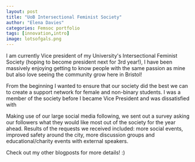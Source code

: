 ```yaml
---
layout: post
title: "UoB Intersectional Feminist Society"
author: "Elena Davies"
categories: Femsoc portfolio 
tags: [innovation,intro]
image: lotsofgals.png
---
```


I am currently Vice president of my University's Intersectional Feminist Society (hoping to become president next for 3rd year!), I have been massively enjoying getting to know people with the same passion as mine but also love seeing the community grow here in Bristol! 

From the beginning I wanted to ensure that our society did the best we can to create a support network for female and non-binary students. I was a member of the society before I became Vice President and was dissatisfied with 

Making use of our large social media following, we sent out a survey asking our followers what they would like most out of the society for the year ahead. Results of the requests we received included: more social events, improved safety around the city, more discussion groups and educational/charity events with external speakers.

Check out my other blogposts for more details! :) 


